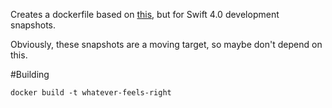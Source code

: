 Creates a dockerfile based on [this](https://github.com/swiftdocker/docker-swift), but for Swift 4.0 development snapshots.

Obviously, these snapshots are a moving target, so maybe don't depend on this.

#Building

`docker build -t whatever-feels-right`
